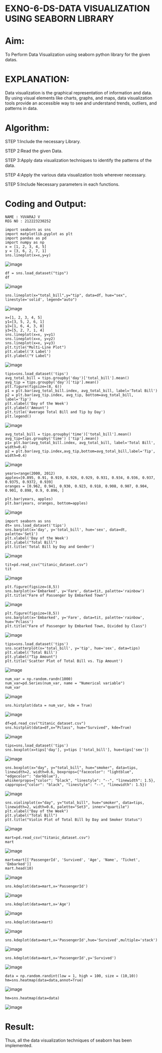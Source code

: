 # EXNO-6-DS-DATA VISUALIZATION USING SEABORN LIBRARY

# Aim:
  To Perform Data Visualization using seaborn python library for the given datas.

# EXPLANATION:
Data visualization is the graphical representation of information and data. By using visual elements like charts, graphs, and maps, data visualization tools provide an accessible way to see and understand trends, outliers, and patterns in data.

# Algorithm:
STEP 1:Include the necessary Library.

STEP 2:Read the given Data.

STEP 3:Apply data visualization techniques to identify the patterns of the data.

STEP 4:Apply the various data visualization tools wherever necessary.

STEP 5:Include Necessary parameters in each functions.

# Coding and Output:
```
NAME : YUVARAJ V
REG NO : 212223230252
```

```
import seaborn as sns
import matplotlib.pyplot as plt
import pandas as pd
import numpy as np
x = [1, 2, 3, 4, 5]
y = [3, 6, 2, 7, 1]
sns.lineplot(x=x,y=y)
```
![image](https://github.com/Sriram8452/EXNO-6-DS/assets/118708032/18a0f3c8-10a6-42b4-9eb3-45770f741ac3)

```
df = sns.load_dataset("tips")
df
```
![image](https://github.com/Sriram8452/EXNO-6-DS/assets/118708032/0124fef5-dcba-4c31-9831-db85384d9c5a)
```
sns.lineplot(x="total_bill",y="tip", data=df, hue="sex", linestyle='solid', legend="auto")
```
![image](https://github.com/Sriram8452/EXNO-6-DS/assets/118708032/1bbe2d28-735c-4114-aff7-9030d334c830)
```
x=[1, 2, 3, 4, 5]
y1=[3, 5, 2, 6, 1]
y2=[1, 6, 4, 3, 8]
y3=[5, 2, 7, 1, 4]
sns.lineplot(x=x, y=y1)
sns.lineplot(x=x, y=y2)
sns.lineplot(x=x, y=y3)
plt.title("Multi-Line Plot")
plt.xlabel('X Label')
plt.ylabel("Y Label")
```
![image](https://github.com/Sriram8452/EXNO-6-DS/assets/118708032/4d6c2a15-2352-4ba4-bd6b-97a54cd93ce7)
```
tips=sns.load_dataset('tips')
avg_total_bill = tips.groupby('day')['total_bill'].mean()
avg_tip = tips.groupby('day')['tip'].mean()
plt.figure(figsize=(8, 6))
p1 = plt.bar(avg_total_bill.index, avg_total_bill, label='Total Bill')
p2 = plt.bar(avg_tip.index, avg_tip, bottom=avg_total_bill, label='Tip')
plt.xlabel('Day of the Week')
plt.ylabel('Amount')
plt.title('Average Total Bill and Tip by Day')
plt.legend()
```
![image](https://github.com/Sriram8452/EXNO-6-DS/assets/118708032/86b30955-7bb2-44af-92d1-39e8be4b56ea)
```
avg_total_bill = tips.groupby('time')['total_bill'].mean() 
avg_tip=tips.groupby('time') ['tip'].mean()
p1= plt.bar(avg_total_bill.index, avg_total_bill, label='Total Bill', width=0.4)
p2 = plt.bar(avg_tip.index,avg_tip,bottom=avg_total_bill,label='Tip', width=0.4)
```
![image](https://github.com/Sriram8452/EXNO-6-DS/assets/118708032/27a32e9f-e734-4f47-adf1-bafddba998c3)
```
years=range(2000, 2012)
apples=[0.895, 0.91, 0.919, 0.926, 0.929, 0.931, 0.934, 0.936, 0.937, 0.9375, 0.9372, 0.939] 
oranges = [0.962, 0.941, 0.930, 0.923, 0.918, 0.908, 0.907, 0.904, 0.901, 0.898, 0.9, 0.896, ]
```
```
plt.bar(years, apples)
plt.bar(years, oranges, bottom=apples)
```
![image](https://github.com/Sriram8452/EXNO-6-DS/assets/118708032/31f5b45b-5a80-4259-a259-a4cecee25ee5)
```
import seaborn as sns
dt= sns.load_dataset('tips')
sns.barplot(x='day', y='total_bill', hue='sex', data=dt, palette='Set1')
plt.xlabel('Day of the Week')
plt.ylabel("Total Bill")
plt.title('Total Bill by Day and Gender')
```
![image](https://github.com/Sriram8452/EXNO-6-DS/assets/118708032/359daca3-3920-4c78-b593-7d660c09cc36)
```
tit=pd.read_csv("titanic_dataset.csv")
tit
```
![image](https://github.com/Sriram8452/EXNO-6-DS/assets/118708032/b749f1ee-b0a6-4a67-a340-f9cae8a8290a)
```
plt.figure(figsize=(8,5))
sns.barplot(x='Embarked', y='Fare', data=tit, palette='rainbow') 
plt.title("Fare of Passenger by Embarked Town")
```
![image](https://github.com/Sriram8452/EXNO-6-DS/assets/118708032/03dbd087-2a3e-4bfa-8847-bc2e9bbe7cc3)
```
plt.figure(figsize=(8,5))
sns.barplot(x='Embarked', y='Fare', data=tit, palette='rainbow', hue='Pclass') 
plt.title("Fare of Passenger by Embarked Town, Divided by Class")
```
![image](https://github.com/Sriram8452/EXNO-6-DS/assets/118708032/090114ac-6d91-4117-80ca-2bb2fe72af26)
```
tips=sns.load_dataset('tips')
sns.scatterplot(x='total_bill', y='tip', hue='sex', data=tips)
plt.xlabel('Total Bill')
plt.ylabel("Tip Amount")
plt.title('Scatter Plot of Total Bill vs. Tip Amount')
```
![image](https://github.com/Sriram8452/EXNO-6-DS/assets/118708032/b7984ccc-60c8-4cf2-ba31-0dafe6119b91)
```
num_var = np.random.randn(1000)
num_var=pd.Series(num_var, name = "Numerical variable")
num_var
```
![image](https://github.com/Sriram8452/EXNO-6-DS/assets/118708032/5e149370-320f-4c4b-b6e9-93839011d166)
```
sns.histplot(data = num_var, kde = True)
```
![image](https://github.com/Sriram8452/EXNO-6-DS/assets/118708032/39b3d5fa-e8af-45f5-afb2-2875c766a5e6)
```
df=pd.read_csv("titanic_dataset.csv")
sns.histplot(data=df,x="Pclass", hue="Survived", kde=True)
```
![image](https://github.com/Sriram8452/EXNO-6-DS/assets/118708032/e8b91ede-1cc0-4087-beb6-c3c56d8137ee)
```
tips=sns.load_dataset('tips')
sns.boxplot(x=tips['day'], y=tips ['total_bill'], hue=tips['sex'])
```
![image](https://github.com/Sriram8452/EXNO-6-DS/assets/118708032/c7d0ff3a-e9a0-4369-a9c9-9229d84776c3)
```
sns.boxplot(x="day", y="total_bill", hue="smoker", data=tips, linewidth=2, width=0.6, boxprops={"facecolor": "lightblue", "edgecolor": "darkblue"},
whiskerprops={"color": "black", "linestyle": "--", "linewidth": 1.5}, capprops={"color": "black", "linestyle": "--", "linewidth": 1.5})
```
![image](https://github.com/Sriram8452/EXNO-6-DS/assets/118708032/dc5777c4-83cf-47d2-ba0c-b6bb81547441)
```
sns.violinplot(x="day", y="total_bill", hue="smoker", data=tips, linewidth=2, width=0.6, palette="Set3", inner="quartile")
plt.xlabel("Day of the Week")
plt.ylabel("Total Bill")
plt.title("Violin Plot of Total Bill by Day and Smoker Status")
```
![image](https://github.com/Sriram8452/EXNO-6-DS/assets/118708032/8dec8878-d0bb-46ca-bc17-095aba86cffd)
```
mart=pd.read_csv("titanic_dataset.csv")
mart
```
![image](https://github.com/Sriram8452/EXNO-6-DS/assets/118708032/32c63c42-35dc-47df-b851-c13e54c166aa)
```
mart=mart[['PassengerId', 'Survived', 'Age', 'Name', 'Ticket', 'Embarked']] 
mart.head(10)
```
![image](https://github.com/Sriram8452/EXNO-6-DS/assets/118708032/bcbe61b9-5739-4853-a186-302272133266)
```
sns.kdeplot(data=mart,x='PassengerId')
```
![image](https://github.com/Sriram8452/EXNO-6-DS/assets/118708032/727482e0-5b45-47e4-8542-93ebc9cfb5b7)
```
sns.kdeplot(data=mart,x='Age')
```
![image](https://github.com/Sriram8452/EXNO-6-DS/assets/118708032/9bb955c9-ba97-48ab-b158-35a44931ccf6)
```
sns.kdeplot(data=mart)
```
![image](https://github.com/Sriram8452/EXNO-6-DS/assets/118708032/8cc57d95-8df2-4483-8c98-2edbcfb68b0c)
```
sns.kdeplot(data=mart,x='PassengerId',hue='Survived',multiple='stack')
```
![image](https://github.com/Sriram8452/EXNO-6-DS/assets/118708032/f56e128b-5393-46e8-acb6-33bfd6fde4a9)
```
sns.kdeplot(data=mart,x='PassengerId',y='Survived')
```
![image](https://github.com/Sriram8452/EXNO-6-DS/assets/118708032/4f66d13f-770e-4b17-b29d-74f42cb4395e)
```
data = np.random.randint(low = 1, high = 100, size = (10,10))
hm=sns.heatmap(data=data,annot=True)
```
![image](https://github.com/Sriram8452/EXNO-6-DS/assets/118708032/5eba9f52-3c11-4640-b78f-451463d24415)
```
hm=sns.heatmap(data=data)
```
![image](https://github.com/Sriram8452/EXNO-6-DS/assets/118708032/4bbbf59a-e638-4c7b-bf5c-5298f9bada3b)

# Result:

Thus, all the data visualization techniques of seaborn has been implemented.


